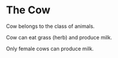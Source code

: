 # The Сow

Cow belongs to the class of animals.

Cow can eat grass (herb) and produce milk.

Only female cows can produce milk.
